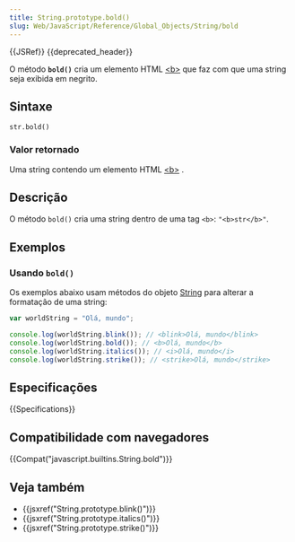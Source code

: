 ```yaml
---
title: String.prototype.bold()
slug: Web/JavaScript/Reference/Global_Objects/String/bold
---
```


{{JSRef}} {{deprecated_header}}

O método **`bold()`** cria um elemento HTML [\<b>](/pt-BR/docs/Web/HTML/Element/b) que faz com que uma string seja exibida em negrito.

## Sintaxe

```
str.bold()
```

### Valor retornado

Uma string contendo um elemento HTML [\<b>](/pt-BR/docs/Web/HTML/Element/b) .

## Descrição

O método `bold()` cria uma string dentro de uma tag `<b>`:
`"<b>str</b>"`.

## Exemplos

### Usando `bold()`

Os exemplos abaixo usam métodos do objeto [String](/pt-BR/docs/Web/JavaScript/Reference/Global_Objects/String#M%C3%A9todos_gen%C3%A9ricos_de_Strings) para alterar a formatação de uma string:

```js
var worldString = "Olá, mundo";

console.log(worldString.blink()); // <blink>Olá, mundo</blink>
console.log(worldString.bold()); // <b>Olá, mundo</b>
console.log(worldString.italics()); // <i>Olá, mundo</i>
console.log(worldString.strike()); // <strike>Olá, mundo</strike>
```

## Especificações

{{Specifications}}

## Compatibilidade com navegadores

{{Compat("javascript.builtins.String.bold")}}

## Veja também

- {{jsxref("String.prototype.blink()")}}
- {{jsxref("String.prototype.italics()")}}
- {{jsxref("String.prototype.strike()")}}
